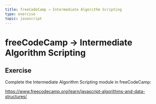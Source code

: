 ```yaml
---
title: freeCodeCamp → Intermediate Algorithm Scripting
type: exercise
topic: javascript
---
```


# freeCodeCamp → Intermediate Algorithm Scripting

## Exercise

Complete the Intermediate Algorithm Scripting module in freeCodeCamp:

https://www.freecodecamp.org/learn/javascript-algorithms-and-data-structures/
